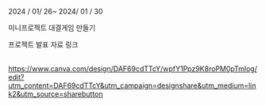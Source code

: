2024 / 01/ 26~ 2024/ 01 / 30 

미니프로젝트 대결게임 만들기

프로젝트 발표 자료 링크

​
https://www.canva.com/design/DAF69cdTTcY/wpfY1Ppz9K8roPM0pTmlog/edit?utm_content=DAF69cdTTcY&utm_campaign=designshare&utm_medium=link2&utm_source=sharebutton

